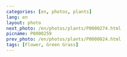 ```yaml
---
categories: [en, photos, plants]
lang: en
layout: photo
next_photo: /en/photos/plants/P0000274.html
picname: P0000259
prev_photo: /en/photos/plants/P0000024.html
tags: [Flower, Green Grass]
---
```

